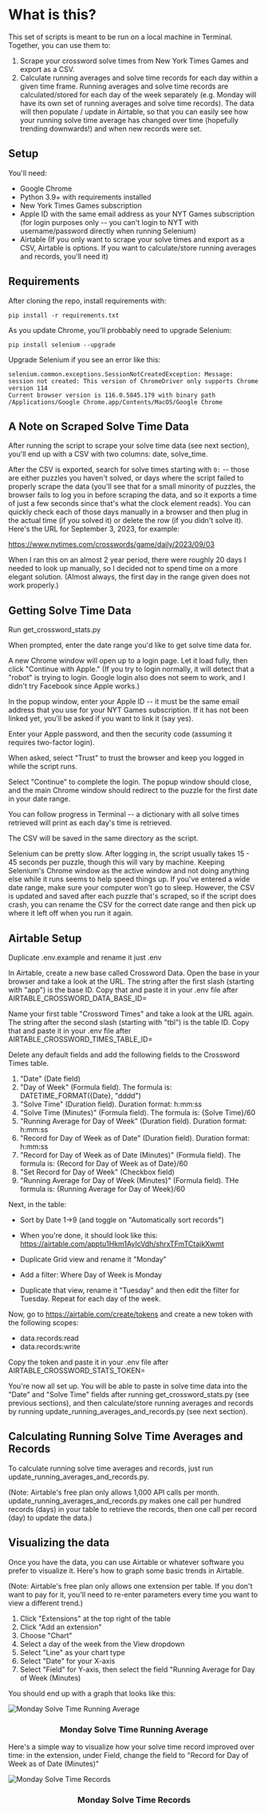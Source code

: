 # What is this?

This set of scripts is meant to be run on a local machine in Terminal. Together, you can use them to:

1. Scrape your crossword solve times from New York Times Games and export as a CSV. 
2. Calculate running averages and solve time records for each day within a given time frame. Running averages and solve time records are calculated/stored for each day of the week separately (e.g. Monday will have its own set of running averages and solve time records). The data will then populate / update in Airtable, so that you can easily see how your running solve time average has changed over time (hopefully trending downwards!) and when new records were set. 

## Setup

You'll need:

- Google Chrome
- Python 3.9+ with requirements installed
- New York Times Games subscription
- Apple ID with the same email address as your NYT Games subscription (for login purposes only -- you can't login to NYT with username/password directly when running Selenium)
- Airtable (If you only want to scrape your solve times and export as a CSV, Airtable is options. If you want to calculate/store running averages and records, you'll need it)

## Requirements

After cloning the repo, install requirements with:

    pip install -r requirements.txt

As you update Chrome, you'll probbably need to upgrade Selenium:

    pip install selenium --upgrade

Upgrade Selenium if you see an error like this:

    selenium.common.exceptions.SessionNotCreatedException: Message: session not created: This version of ChromeDriver only supports Chrome version 114
    Current browser version is 116.0.5845.179 with binary path /Applications/Google Chrome.app/Contents/MacOS/Google Chrome

## A Note on Scraped Solve Time Data

After running the script to scrape your solve time data (see next section), you'll end up with a CSV with two columns: date, solve_time. 

After the CSV is exported, search for solve times starting with `0:` -- those are either puzzles you haven't solved, or days where the script failed to properly scrape the data (you'll see that for a small minority of puzzles, the browser fails to log you in before scraping the data, and so it exports a time of just a few seconds since that's what the clock element reads). You can quickly check each of those days manually in a browser and then plug in the actual time (if you solved it) or delete the row (if you didn't solve it). Here's the URL for September 3, 2023, for example:

https://www.nytimes.com/crosswords/game/daily/2023/09/03

When I ran this on an almost 2 year period, there were roughly 20 days I needed to look up manually, so I decided not to spend time on a more elegant solution. (Almost always, the first day in the range given does not work properly.)

## Getting Solve Time Data

Run get_crossword_stats.py

When prompted, enter the date range you'd like to get solve time data for.

A new Chrome window will open up to a login page. Let it load fully, then click "Continue with Apple." (If you try to login normally, it will detect that a "robot" is trying to login. Google login also does not seem to work, and I didn't try Facebook since Apple works.)

In the popup window, enter your Apple ID -- it must be the same email address that you use for your NYT Games subscription. If it has not been linked yet, you'll be asked if you want to link it (say yes).

Enter your Apple password, and then the security code (assuming it requires two-factor login).

When asked, select "Trust" to trust the browser and keep you logged in while the script runs.

Select "Continue" to complete the login. The popup window should close, and the main Chrome window should redirect to the puzzle for the first date in your date range.

You can follow progress in Terminal -- a dictionary with all solve times retrieved will print as each day's time is retrieved. 

The CSV will be saved in the same directory as the script. 

Selenium can be pretty slow. After logging in, the script usually takes 15 - 45 seconds per puzzle, though this will vary by machine. Keeping Selenium's Chrome window as the active window and not doing anything else while it runs seems to help speed things up. If you've entered a wide date range, make sure your computer won't go to sleep. However, the CSV is updated and saved after each puzzle that's scraped, so if the script does crash, you can rename the CSV for the correct date range and then pick up where it left off when you run it again.

## Airtable Setup

Duplicate .env.example and rename it just .env

In Airtable, create a new base called Crossword Data. Open the base in your browser and take a look at the URL. The string after the first slash (starting with "app") is the base ID. Copy that and paste it in your .env file after AIRTABLE_CROSSWORD_DATA_BASE_ID=

Name your first table "Crossword Times" and take a look at the URL again. The string after the second slash (starting with "tbl") is the table ID. Copy that and paste it in your .env file after AIRTABLE_CROSSWORD_TIMES_TABLE_ID=

Delete any default fields and add the following fields to the Crossword Times table. 

1. "Date" (Date field)
2. "Day of Week" (Formula field). The formula is:
    DATETIME_FORMAT({Date}, "dddd")
3. "Solve Time" (Duration field). Duration format: h:mm:ss
4. "Solve Time (Minutes)" (Formula field). The formula is:
    {Solve Time}/60
5. "Running Average for Day of Week" (Duration field). Duration format: h:mm:ss
6. "Record for Day of Week as of Date" (Duration field). Duration format: h:mm:ss
7. "Record for Day of Week as of Date (Minutes)" (Formula field). The formula is:
    {Record for Day of Week as of Date}/60
8. "Set Record for Day of Week" (Checkbox field)
9. "Running Average for Day of Week (Minutes)" (Formula field). THe formula is:
    {Running Average for Day of Week}/60

Next, in the table:

- Sort by Date 1->9 (and toggle on "Automatically sort records")

- When you're done, it should look like this: https://airtable.com/apptu1Hkm1AyIcVdh/shrxTFmTCtajkXwmt

- Duplicate Grid view and rename it "Monday"

- Add a filter: Where Day of Week is Monday

- Duplicate that view, rename it "Tuesday" and then edit the filter for Tuesday. Repeat for each day of the week.

Now, go to https://airtable.com/create/tokens and create a new token with the following scopes:

- data.records:read
- data.records:write

Copy the token and paste it in your .env file after AIRTABLE_CROSSWORD_STATS_TOKEN=

You're now all set up. You will be able to paste in solve time data into the "Date" and "Solve Time" fields after running get_crossword_stats.py (see previous sections), and then calculate/store running averages and records by running update_running_averages_and_records.py (see next section).

## Calculating Running Solve Time Averages and Records

To calculate running solve time averages and records, just run update_running_averages_and_records.py.

(Note: Airtable's free plan only allows 1,000 API calls per month. update_running_averages_and_records.py makes one call per hundred records (days) in your table to retrieve the records, then one call per record (day) to update the data.)

## Visualizing the data

Once you have the data, you can use Airtable or whatever software you prefer to visualize it. Here's how to graph some basic trends in Airtable.

(Note: Airtable's free plan only allows one extension per table. If you don't want to pay for it, you'll need to re-enter parameters every time you want to view a different trend.)

1. Click "Extensions" at the top right of the table
2. Click "Add an extension"
3. Choose "Chart"
4. Select a day of the week from the View dropdown
5. Select "Line" as your chart type
6. Select "Date" for your X-axis
7. Select "Field" for Y-axis, then select the field "Running Average for Day of Week (Minutes)

You should end up with a graph that looks like this: 

![Monday Solve Time Running Average](graphs/monday_running_average.png)
<h3 align="center">Monday Solve Time Running Average</h3>


Here's a simple way to visualize how your solve time record improved over time: in the extension, under Field, change the field to "Record for Day of Week as of Date (Minutes)"

![Monday Solve Time Records](graphs/monday_records.png)
<h3 align="center">Monday Solve Time Records</h3>






